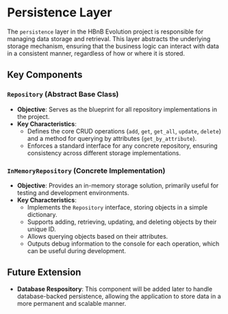 # Persistence Layer

The `persistence` layer in the HBnB Evolution project is responsible for managing data storage and retrieval. This layer abstracts the underlying storage mechanism, ensuring that the business logic can interact with data in a consistent manner, regardless of how or where it is stored.

## Key Components

### `Repository` (Abstract Base Class)
- **Objective**: Serves as the blueprint for all repository implementations in the project.
- **Key Characteristics**:
  - Defines the core CRUD operations (`add`, `get`, `get_all`, `update`, `delete`) and a method for querying by attributes (`get_by_attribute`).
  - Enforces a standard interface for any concrete repository, ensuring consistency across different storage implementations.

### `InMemoryRepository` (Concrete Implementation)
- **Objective**: Provides an in-memory storage solution, primarily useful for testing and development environments.
- **Key Characteristics**:
  - Implements the `Repository` interface, storing objects in a simple dictionary.
  - Supports adding, retrieving, updating, and deleting objects by their unique ID.
  - Allows querying objects based on their attributes.
  - Outputs debug information to the console for each operation, which can be useful during development.

## Future Extension
- **Database Respository**: This component will be added later to handle database-backed persistence, allowing the application to store data in a more permanent and scalable manner.

